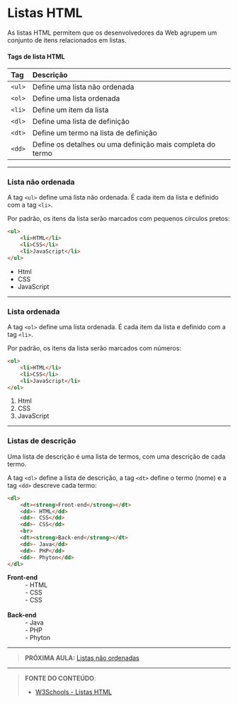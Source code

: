 # Listas HTML

As listas HTML permitem que os desenvolvedores da Web agrupem um conjunto de itens relacionados em listas.

#### Tags de lista HTML

| Tag    | Descrição                                                  |
| :----- | :--------------------------------------------------------- |
| `<ul>` | Define uma lista não ordenada                              |
| `<ol>` | Define uma lista ordenada                                  |
| `<li>` | Define um item da lista                                    |
| `<dl>` | Define uma lista de definição                              |
| `<dt>` | Define um termo na lista de definição                      |
| `<dd>` | Define os detalhes ou uma definição mais completa do termo |



---

### Lista não ordenada

A tag `<ul>` define uma lista não ordenada. É cada item da lista e definido com a tag `<li>`.

Por padrão, os itens da lista serão marcados com pequenos círculos pretos:

``` html
<ul>
    <li>HTML</li>
    <li>CSS</li>
    <li>JavaScript</li>
</ul>
```

<ul>
  <li>Html</li>
  <li>CSS</li>
  <li>JavaScript</li>
</ul>

---

### Lista ordenada

A tag `<ol>` define uma lista ordenada. É cada item da lista e definido com a tag `<li>`.

Por padrão, os itens da lista serão marcados com números:

``` html
<ol>
    <li>HTML</li>
    <li>CSS</li>
    <li>JavaScript</li>
</ol>
```

<ol>
  <li>Html</li>
  <li>CSS</li>
  <li>JavaScript</li>
</ol>

---

### Listas de descrição

Uma lista de descrição é uma lista de termos, com uma descrição de cada termo.

A tag `<dl>` define a lista de descrição, a tag `<dt>` define o termo (nome) e a tag `<dd>`  descreve cada termo:

``` html
<dl>
    <dt><strong>Front-end</strong></dt>
    <dd>- HTML</dd>
    <dd>- CSS</dd>
    <dd>- CSS</dd>
    <br>
    <dt><strong>Back-end</strong></dt>
    <dd>- Java</dd>
    <dd>- PHP</dd>
    <dd>- Phyton</dd>
</dl>
```

<dl>
    <dt><strong>Front-end</strong></dt>
    <dd>- HTML</dd>
    <dd>- CSS</dd>
    <dd>- CSS</dd>
    <br>
    <dt><strong>Back-end</strong></dt>
    <dd>- Java</dd>
    <dd>- PHP</dd>
    <dd>- Phyton</dd>
</dl>

***

> **PRÓXIMA AULA:** [Listas não ordenadas](../7.2-listas-nao-ordenadas)

***


> **FONTE DO CONTEÚDO**:
>
> - [W3Schools - Listas HTML](https://www.w3schools.com/html/html_lists.asp)
